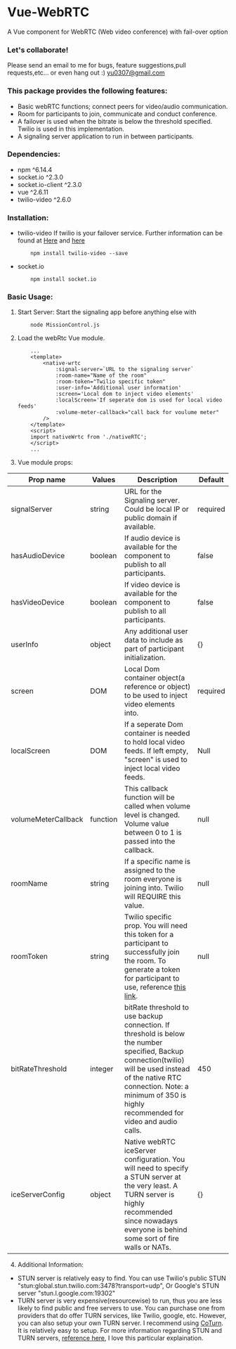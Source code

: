 # Vue-WebRTC
A Vue component for WebRTC (Web video conference) with fail-over option
### Let's collaborate!
Please send an email to me for bugs, feature suggestions,pull requests,etc... or even hang out :) [yu0307@gmail.com](mailto:yu0307@gmail.com)
### This package provides the following features:
- Basic webRTC functions; connect peers for video/audio communication. 
- Room for participants to join, communicate and conduct conference.
- A failover is used when the bitrate is below the threshold specified. Twilio is used in this implementation. 
- A signaling server application to run in between participants.
### Dependencies:
- npm ^6.14.4
- socket.io ^2.3.0
- socket.io-client ^2.3.0
- vue ^2.6.11
- twilio-video ^2.6.0

### Installation:
- twilio-video
    If twilio is your failover service. Further information can be found at [Here](https://media.twiliocdn.com/sdk/js/video/releases/2.0.0-beta5/docs/) and [here](https://www.twilio.com/docs/video)
    ```
        npm install twilio-video --save
    ```
- socket.io
    ```
        npm install socket.io
    ```
### Basic Usage:
1. Start Server:
    Start the signaling app before anything else with 
    ```
        node MissionControl.js 
    ```
2. Load the webRtc Vue module. 
    ```
        ...
        <template>
            <native-wrtc 
                :signal-server=`URL to the signaling server` 
                :room-name="Name of the room" 
                :room-token="Twilio specific token"
                :user-info='Additional user information'
                :screen='Local dom to inject video elements'
                :localScreen='If seperate dom is used for local video feeds'
                :volume-meter-callback="call back for voulume meter"
            />
        </template>
        <script>
        import nativeWrtc from './nativeRTC';
        </script>
        ...
    ```
3. Vue module props:

| Prop name | Values | Description | Default |
| --- | --- | --- | --- |
| signalServer | string | URL for the Signaling server. Could be local IP or public domain if available. | required |
| hasAudioDevice | boolean | If audio device is available for the component to publish to all participants. | false |
| hasVideoDevice | boolean | If video device is available for the component to publish to all participants. | false |
| userInfo | object | Any additional user data to include as part of participant initialization. | {} |
| screen | DOM | Local Dom container object(a reference or object) to be used to inject video elements into. | required |
| localScreen | DOM | If a seperate Dom container is needed to hold local video feeds. If left empty, "screen" is used to inject local video feeds. | Null |
| volumeMeterCallback | function | This callback function will be called when volume level is changed. Volume value between 0 to 1 is passed into the callback. | null |
| roomName | string | If a specific name is assigned to the room everyone is joining into. Twilio will REQUIRE this value. | null |
| roomToken | string | Twilio specific prop. You will need this token for a participant to successfully join the room. To generate a token for participant to use, reference [this link](https://www.twilio.com/docs/iam/access-tokens). | null |
| bitRateThreshold | integer | bitRate threshold to use backup connection. If threshold is below the number specified, Backup connection(twilio) will be used instead of the native RTC connection. Note: a minimum of 350 is highly recommended for video and audio calls.  | 450 |
| iceServerConfig | object | Native webRTC iceServer configuration. You will need to specify a STUN server at the very least. A TURN server is highly recommended since nowadays everyone is behind some sort of fire walls or NATs.  | {} |

4. Additional Information:
- STUN server is relatively easy to find. 
You can use Twilio's public STUN "stun:global.stun.twilio.com:3478?transport=udp", Or Google's STUN server "stun.l.google.com:19302"
- TURN server is very expensive(resourcewise) to run, thus you are less likely to find public and free servers to use. 
You can purchase one from providers that do offer TURN services, like Twilio, google, etc. 
However, you can also setup your own TURN server. I recommend using [CoTurn](https://github.com/coturn/coturn). It is relatively easy to setup. 
For more information regarding STUN and TURN servers, [reference here](https://www.html5rocks.com/en/tutorials/webrtc/infrastructure/), I love this particular explaination.

